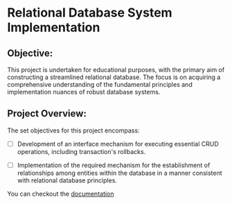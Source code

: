 # Relational Database System Implementation

## Objective:

This project is undertaken for educational purposes, with the primary aim of constructing a streamlined relational database. The focus is on
acquiring a comprehensive understanding of the fundamental principles and implementation nuances of robust database systems.

## Project Overview:

The set objectives for this project encompass:

- [ ] Development of an interface mechanism for executing essential CRUD operations, including transaction's rollbacks.
  
- [ ] Implementation of the required mechanism for the establishment of relationships among entities within the database in a
      manner consistent with relational database principles.

You can checkout the [documentation](https://github.com/Alex0os/CDBlite/blob/main/Documentation/1.REPL.md)
